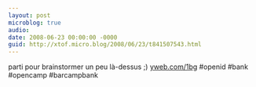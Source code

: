 ```yaml
---
layout: post
microblog: true
audio: 
date: 2008-06-23 00:00:00 -0000
guid: http://xtof.micro.blog/2008/06/23/t841507543.html
---
```

parti pour brainstormer un peu là-dessus ;) [yweb.com/1bg](http://yweb.com/1bg) #openid #bank #opencamp #barcampbank
